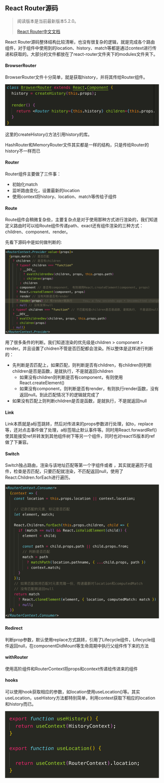 ## React Router源码

> 阅读版本是当前最新版本5.2.0。
>
> [React Router中文文档](http://react-router.docschina.org/)

React Router源码整体结构比较清晰，也没有很复杂的逻辑，就是完成各个路由组件，对于组件中使用到的location、history、match等都是通过context进行传递和获取的。大部分的文件都放在了react-router文件夹下的modules文件夹下。

#### BrowserRouter

BrowserRouter文件十分简单，就是获取history，并将其传给Router组件。

![](./images/router_BrowerRouter.png)

这里的createHistory()方法引用history的库。

HashRouter和MemoryRouter文件其实都是一样的结构，只是传给Router的history不一样而已

#### Router

Router组件主要做了三件事：

- 初始化match
- 监听路由变化，设置最新的location
- 使用context将history、location、match等传给子组件

#### Route

Route组件会稍微复杂些，主要复杂点是对于使用那种方式进行渲染的，我们知道定义路由时可以给Route组件传递path、exact还有组件渲染的三种方式：children、component、render。

先看下源码中是如何做判断的:

![](./images/router_Route.png)

用了很多条件的判断。我们知道渲染的优先级是children > component > render。并且设置了chidren不管是否匹配都会渲染。所以整体是这样进行判断的：

- 先判断是否匹配上，如果匹配，则判断是否有children，有children则判断children是否是函数，是就执行，不是就返回children
  - 如果没有children则判断是否有component，有则使用React.createElement()
  - 如果没有component，则判断是否有render，有则执行render函数，没有返回null。到此匹配情况下的逻辑就完成了
- 如果没有匹配上则判断children是否是函数，是就执行，不是就返回null

#### Link

Link本质就是a标签跳转，然后对传进来的props参数进行处理，如to，replace等，还对点击事件做了处理，a标签阻止默认事件等。同时用React.forwardRef()使其能接受ref并转发到其他组件树下等另一个组件，同时也对react15版本的ref做了下兼容。

#### Switch

Switch独占路由，渲染与该地址匹配等第一个字组件<Route>或者 <Redirect>，其实就是遍历子组件，检查是否匹配，只要匹配就渲染，不匹配返回null，使用了React.Children.forEach进行遍历。

![](./images/router_Switch.png)

#### Redirect

判断prop参数，默认使用replace方式跳转，引用了Lifecycle组件，Lifecycle组件返回null，在componentDidMount等生命周期中执行父组件传下来的方法

#### withRouter

使用高阶组件和RouterContext将props和context传递给传进来的组件

#### hooks

可以使用hook获取相应的参数，如location使用useLocation()等。其实useLocation，useHistory方法都特别简单，利用context获取下相应的location和history而已。

![](./images/router_hooks.png)
